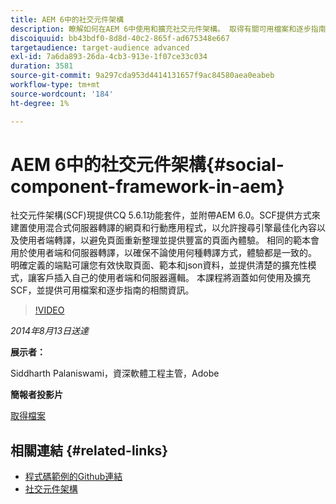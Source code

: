 ```yaml
---
title: AEM 6中的社交元件架構
description: 瞭解如何在AEM 6中使用和擴充社交元件架構。 取得有關可用檔案和逐步指南的資訊。
discoiquuid: bb43bdf0-8d8d-40c2-865f-ad675348e667
targetaudience: target-audience advanced
exl-id: 7a6da893-26da-4cb3-913e-1f07ce33c034
duration: 3581
source-git-commit: 9a297cda953d4414131657f9ac84580aea0eabeb
workflow-type: tm+mt
source-wordcount: '184'
ht-degree: 1%

---
```


# AEM 6中的社交元件架構{#social-component-framework-in-aem}

社交元件架構(SCF)現提供CQ 5.6.1功能套件，並附帶AEM 6.0。SCF提供方式來建置使用混合式伺服器轉譯的網頁和行動應用程式，以允許搜尋引擎最佳化內容以及使用者端轉譯，以避免頁面重新整理並提供豐富的頁面內體驗。 相同的範本會用於使用者端和伺服器轉譯，以確保不論使用何種轉譯方式，體驗都是一致的。 明確定義的端點可讓您有效快取頁面、範本和json資料，並提供清楚的擴充性模式，讓客戶插入自己的使用者端和伺服器邏輯。 本課程將涵蓋如何使用及擴充SCF，並提供可用檔案和逐步指南的相關資訊。

>[!VIDEO](https://video.tv.adobe.com/v/19464/?quality=9)

*2014年8月13日送達*

**展示者：**

Siddharth Palaniswami，資深軟體工程主管，Adobe

**簡報者投影片**

[取得檔案](assets/scf-gems.pdf)

## 相關連結 {#related-links}

* [程式碼範例的Github連結](https://github.com/Adobe-Marketing-Cloud/aem-scf-sample-components-extension)
* [社交元件架構](https://docs.adobe.com/content/docs/en/aem/6-0/develop/social-communities/scf.html)
